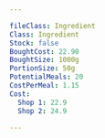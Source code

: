 ```yaml
---

fileClass: Ingredient
Class: Ingredient
Stock: false
BoughtCost: 22.90
BoughtSize: 1000g
PortionSize: 50g
PotentialMeals: 20
CostPerMeal: 1.15
Cost:
  Shop 1: 22.9
  Shop 2: 24.9

---
```

